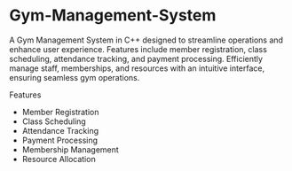 # Gym-Management-System
A Gym Management System in C++ designed to streamline operations and enhance user experience. Features include member registration, class scheduling, attendance tracking, and payment processing. Efficiently manage staff, memberships, and resources with an intuitive interface, ensuring seamless gym operations.

Features
- Member Registration
- Class Scheduling
- Attendance Tracking
- Payment Processing
- Membership Management
- Resource Allocation

